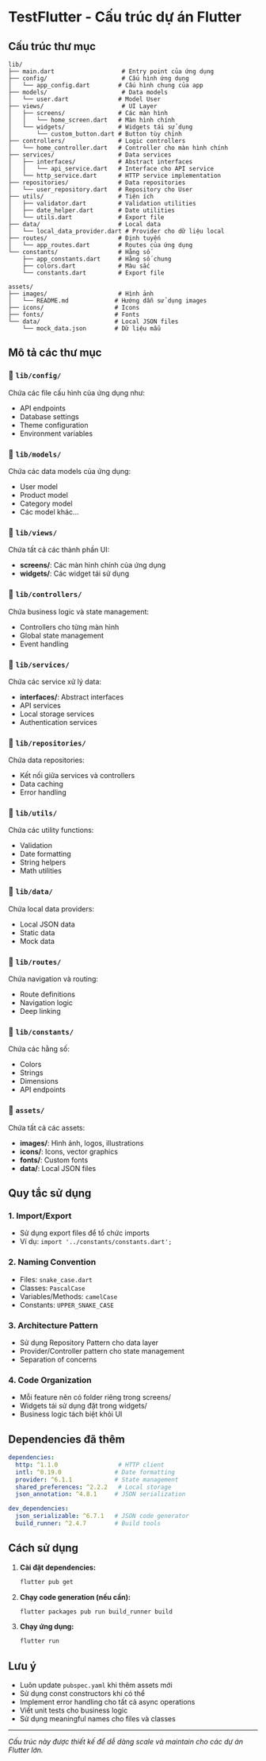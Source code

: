 # TestFlutter - Cấu trúc dự án Flutter

## Cấu trúc thư mục

```
lib/
├── main.dart                   # Entry point của ứng dụng
├── config/                     # Cấu hình ứng dụng
│   └── app_config.dart        # Cấu hình chung của app
├── models/                     # Data models
│   └── user.dart              # Model User
├── views/                      # UI Layer
│   ├── screens/               # Các màn hình
│   │   └── home_screen.dart   # Màn hình chính
│   └── widgets/               # Widgets tái sử dụng
│       └── custom_button.dart # Button tùy chỉnh
├── controllers/               # Logic controllers
│   └── home_controller.dart   # Controller cho màn hình chính
├── services/                  # Data services
│   ├── interfaces/            # Abstract interfaces
│   │   └── api_service.dart   # Interface cho API service
│   └── http_service.dart      # HTTP service implementation
├── repositories/              # Data repositories
│   └── user_repository.dart   # Repository cho User
├── utils/                     # Tiện ích
│   ├── validator.dart         # Validation utilities
│   ├── date_helper.dart       # Date utilities
│   └── utils.dart             # Export file
├── data/                      # Local data
│   └── local_data_provider.dart # Provider cho dữ liệu local
├── routes/                    # Định tuyến
│   └── app_routes.dart        # Routes của ứng dụng
└── constants/                 # Hằng số
    ├── app_constants.dart     # Hằng số chung
    ├── colors.dart            # Màu sắc
    └── constants.dart         # Export file

assets/
├── images/                    # Hình ảnh
│   └── README.md             # Hướng dẫn sử dụng images
├── icons/                    # Icons
├── fonts/                    # Fonts
└── data/                     # Local JSON files
    └── mock_data.json        # Dữ liệu mẫu
```

## Mô tả các thư mục

### 📁 `lib/config/`
Chứa các file cấu hình của ứng dụng như:
- API endpoints
- Database settings
- Theme configuration
- Environment variables

### 📁 `lib/models/`
Chứa các data models của ứng dụng:
- User model
- Product model
- Category model
- Các model khác...

### 📁 `lib/views/`
Chứa tất cả các thành phần UI:
- **screens/**: Các màn hình chính của ứng dụng
- **widgets/**: Các widget tái sử dụng

### 📁 `lib/controllers/`
Chứa business logic và state management:
- Controllers cho từng màn hình
- Global state management
- Event handling

### 📁 `lib/services/`
Chứa các service xử lý data:
- **interfaces/**: Abstract interfaces
- API services
- Local storage services
- Authentication services

### 📁 `lib/repositories/`
Chứa data repositories:
- Kết nối giữa services và controllers
- Data caching
- Error handling

### 📁 `lib/utils/`
Chứa các utility functions:
- Validation
- Date formatting
- String helpers
- Math utilities

### 📁 `lib/data/`
Chứa local data providers:
- Local JSON data
- Static data
- Mock data

### 📁 `lib/routes/`
Chứa navigation và routing:
- Route definitions
- Navigation logic
- Deep linking

### 📁 `lib/constants/`
Chứa các hằng số:
- Colors
- Strings
- Dimensions
- API endpoints

### 📁 `assets/`
Chứa tất cả các assets:
- **images/**: Hình ảnh, logos, illustrations
- **icons/**: Icons, vector graphics
- **fonts/**: Custom fonts
- **data/**: Local JSON files

## Quy tắc sử dụng

### 1. Import/Export
- Sử dụng export files để tổ chức imports
- Ví dụ: `import '../constants/constants.dart';`

### 2. Naming Convention
- Files: `snake_case.dart`
- Classes: `PascalCase`
- Variables/Methods: `camelCase`
- Constants: `UPPER_SNAKE_CASE`

### 3. Architecture Pattern
- Sử dụng Repository Pattern cho data layer
- Provider/Controller pattern cho state management
- Separation of concerns

### 4. Code Organization
- Mỗi feature nên có folder riêng trong screens/
- Widgets tái sử dụng đặt trong widgets/
- Business logic tách biệt khỏi UI

## Dependencies đã thêm

```yaml
dependencies:
  http: ^1.1.0                 # HTTP client
  intl: ^0.19.0               # Date formatting
  provider: ^6.1.1            # State management
  shared_preferences: ^2.2.2   # Local storage
  json_annotation: ^4.8.1     # JSON serialization

dev_dependencies:
  json_serializable: ^6.7.1   # JSON code generator
  build_runner: ^2.4.7        # Build tools
```

## Cách sử dụng

1. **Cài đặt dependencies:**
   ```bash
   flutter pub get
   ```

2. **Chạy code generation (nếu cần):**
   ```bash
   flutter packages pub run build_runner build
   ```

3. **Chạy ứng dụng:**
   ```bash
   flutter run
   ```

## Lưu ý

- Luôn update `pubspec.yaml` khi thêm assets mới
- Sử dụng const constructors khi có thể
- Implement error handling cho tất cả async operations
- Viết unit tests cho business logic
- Sử dụng meaningful names cho files và classes

---

*Cấu trúc này được thiết kế để dễ dàng scale và maintain cho các dự án Flutter lớn.*
